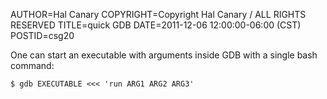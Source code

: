 AUTHOR=Hal Canary
COPYRIGHT=Copyright Hal Canary / ALL RIGHTS RESERVED
TITLE=quick GDB
DATE=2011-12-06 12:00:00-06:00 (CST)
POSTID=csg20

One can start an executable with arguments inside GDB with a single bash command:

```
$ gdb EXECUTABLE <<< 'run ARG1 ARG2 ARG3'
```
